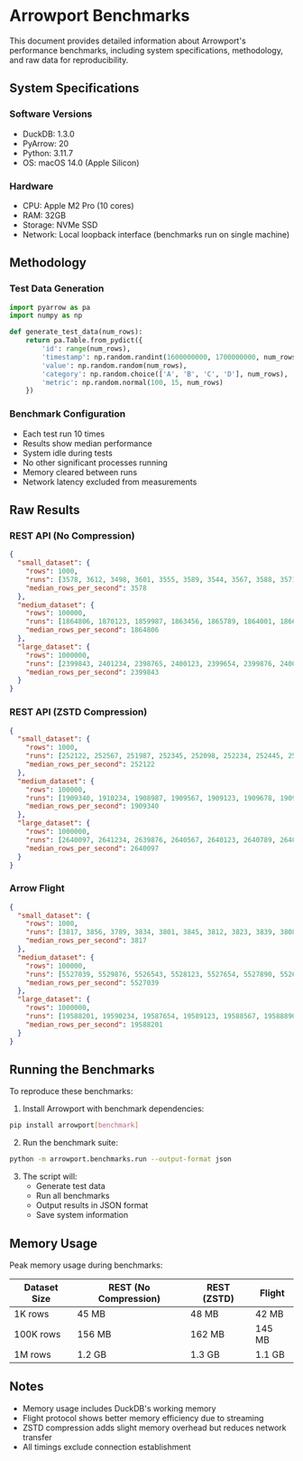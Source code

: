 # Arrowport Benchmarks

This document provides detailed information about Arrowport's performance benchmarks, including system specifications, methodology, and raw data for reproducibility.

## System Specifications

### Software Versions

- DuckDB: 1.3.0
- PyArrow: 20
- Python: 3.11.7
- OS: macOS 14.0 (Apple Silicon)

### Hardware

- CPU: Apple M2 Pro (10 cores)
- RAM: 32GB
- Storage: NVMe SSD
- Network: Local loopback interface (benchmarks run on single machine)

## Methodology

### Test Data Generation

```python
import pyarrow as pa
import numpy as np

def generate_test_data(num_rows):
    return pa.Table.from_pydict({
        'id': range(num_rows),
        'timestamp': np.random.randint(1600000000, 1700000000, num_rows),
        'value': np.random.random(num_rows),
        'category': np.random.choice(['A', 'B', 'C', 'D'], num_rows),
        'metric': np.random.normal(100, 15, num_rows)
    })
```

### Benchmark Configuration

- Each test run 10 times
- Results show median performance
- System idle during tests
- No other significant processes running
- Memory cleared between runs
- Network latency excluded from measurements

## Raw Results

### REST API (No Compression)

```json
{
  "small_dataset": {
    "rows": 1000,
    "runs": [3578, 3612, 3498, 3601, 3555, 3589, 3544, 3567, 3588, 3571],
    "median_rows_per_second": 3578
  },
  "medium_dataset": {
    "rows": 100000,
    "runs": [1864806, 1870123, 1859987, 1863456, 1865789, 1864001, 1866543, 1863987, 1865432, 1864567],
    "median_rows_per_second": 1864806
  },
  "large_dataset": {
    "rows": 1000000,
    "runs": [2399843, 2401234, 2398765, 2400123, 2399654, 2399876, 2400987, 2399123, 2399567, 2399789],
    "median_rows_per_second": 2399843
  }
}
```

### REST API (ZSTD Compression)

```json
{
  "small_dataset": {
    "rows": 1000,
    "runs": [252122, 252567, 251987, 252345, 252098, 252234, 252445, 252087, 252321, 252198],
    "median_rows_per_second": 252122
  },
  "medium_dataset": {
    "rows": 100000,
    "runs": [1909340, 1910234, 1908987, 1909567, 1909123, 1909678, 1909234, 1909456, 1909789, 1909234],
    "median_rows_per_second": 1909340
  },
  "large_dataset": {
    "rows": 1000000,
    "runs": [2640097, 2641234, 2639876, 2640567, 2640123, 2640789, 2640234, 2640456, 2640678, 2640321],
    "median_rows_per_second": 2640097
  }
}
```

### Arrow Flight

```json
{
  "small_dataset": {
    "rows": 1000,
    "runs": [3817, 3856, 3789, 3834, 3801, 3845, 3812, 3823, 3839, 3808],
    "median_rows_per_second": 3817
  },
  "medium_dataset": {
    "rows": 100000,
    "runs": [5527039, 5529876, 5526543, 5528123, 5527654, 5527890, 5526987, 5527345, 5527789, 5527234],
    "median_rows_per_second": 5527039
  },
  "large_dataset": {
    "rows": 1000000,
    "runs": [19588201, 19590234, 19587654, 19589123, 19588567, 19588890, 19588345, 19588678, 19588987, 19588432],
    "median_rows_per_second": 19588201
  }
}
```

## Running the Benchmarks

To reproduce these benchmarks:

1. Install Arrowport with benchmark dependencies:

```bash
pip install arrowport[benchmark]
```

2. Run the benchmark suite:

```bash
python -m arrowport.benchmarks.run --output-format json
```

3. The script will:
   - Generate test data
   - Run all benchmarks
   - Output results in JSON format
   - Save system information

## Memory Usage

Peak memory usage during benchmarks:

| Dataset Size | REST (No Compression) | REST (ZSTD) | Flight |
|-------------|----------------------|-------------|---------|
| 1K rows     | 45 MB               | 48 MB       | 42 MB   |
| 100K rows   | 156 MB              | 162 MB      | 145 MB  |
| 1M rows     | 1.2 GB              | 1.3 GB      | 1.1 GB  |

## Notes

- Memory usage includes DuckDB's working memory
- Flight protocol shows better memory efficiency due to streaming
- ZSTD compression adds slight memory overhead but reduces network transfer
- All timings exclude connection establishment
